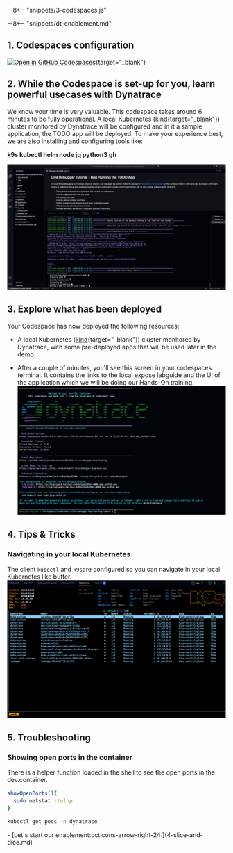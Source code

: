 --8<-- "snippets/3-codespaces.js"

--8<-- "snippets/dt-enablement.md"

## 1. Codespaces configuration

[![Open in GitHub Codespaces](https://github.com/codespaces/badge.svg)](https://codespaces.new/dynatrace-ace/data-access-and-partitioning-codespaces?quickstart=1&machine=basicLinux32gb){target="\_blank"}

## 2. While the Codespace is set-up for you, learn powerful usecases with Dynatrace

We know your time is very valuable. This codespace takes around 6 minutes to be fully operational. A local Kubernetes ([kind](https://kind.sigs.k8s.io/){target="\_blank"}) cluster monitored by Dynatrace will be configured and in it a sample application, the TODO app will be deployed. To make your experience best, we are also installing and configuring tools like:

**k9s kubectl helm node jq python3 gh**

![Codespaces installing](img/codespaces_installing.png)

## 3. Explore what has been deployed

Your Codespace has now deployed the following resources:

- A local Kubernetes ([kind](https://kind.sigs.k8s.io/){target="\_blank"}) cluster monitored by Dynatrace, with some pre-deployed apps
  that will be used later in the demo.

- After a couple of minutes, you'll see this screen in your codespaces terminal. It contains the links to the local expose labguide and the UI of the application which we will be doing our Hands-On training.
  ![Codespaces finish](img/codespaces_finish.png)

## 4. Tips & Tricks

### Navigating in your local Kubernetes

The client `kubectl` and `k9s`are configured so you can navigate in your local Kubernetes like butter.
![k9s](img/k9s.png)

## 5. Troubleshooting

### Showing open ports in the container

There is a helper function loaded in the shell to see the open ports in the dev.container.

```bash
showOpenPorts(){
  sudo netstat -tulnp
}
```

```bash
kubectl get pods -n dynatrace
```

<div class="grid cards" markdown>
- [Let's start our enablement:octicons-arrow-right-24:](4-slice-and-dice.md)
</div>
